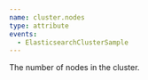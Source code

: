 ```yaml
---
name: cluster.nodes
type: attribute
events:
  - ElasticsearchClusterSample
---
```


The number of nodes in the cluster.